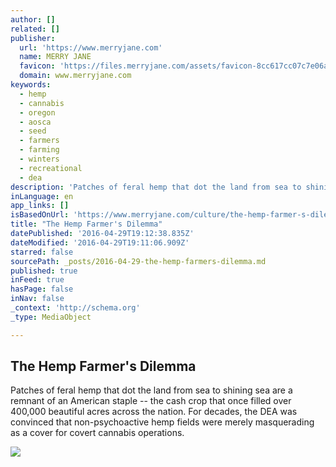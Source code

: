 ```yaml
---
author: []
related: []
publisher:
  url: 'https://www.merryjane.com'
  name: MERRY JANE
  favicon: 'https://files.merryjane.com/assets/favicon-8cc617cc07c7e06a8f9bf0129b163cbf.ico'
  domain: www.merryjane.com
keywords:
  - hemp
  - cannabis
  - oregon
  - aosca
  - seed
  - farmers
  - farming
  - winters
  - recreational
  - dea
description: 'Patches of feral hemp that dot the land from sea to shining sea are a remnant of an American staple -- the cash crop that once filled over 400,000 beautiful acres across the nation. For decades, the DEA was convinced that non-psychoactive hemp fields were merely masquerading as a cover for covert cannabis operations.'
inLanguage: en
app_links: []
isBasedOnUrl: 'https://www.merryjane.com/culture/the-hemp-farmer-s-dilemma'
title: "The Hemp Farmer's Dilemma"
datePublished: '2016-04-29T19:12:38.835Z'
dateModified: '2016-04-29T19:11:06.909Z'
starred: false
sourcePath: _posts/2016-04-29-the-hemp-farmers-dilemma.md
published: true
inFeed: true
hasPage: false
inNav: false
_context: 'http://schema.org'
_type: MediaObject

---
```

<article style=""><h1>The Hemp Farmer's Dilemma</h1><p>Patches of feral hemp that dot the land from sea to shining sea are a remnant of an American staple -- the cash crop that once filled over 400,000 beautiful acres across the nation. For decades, the DEA was convinced that non-psychoactive hemp fields were merely masquerading as a cover for covert cannabis operations.</p><img src="https://files.merryjane.com/uploads/article/hero_image/792/main_content_MJ_Article_Hemp_Farmers_Large.jpg" /></article>